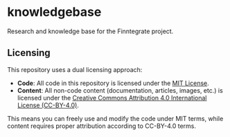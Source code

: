 # knowledgebase
Research and knowledge base for the Finntegrate project.

## Licensing

This repository uses a dual licensing approach:

- **Code**: All code in this repository is licensed under the [MIT License](LICENSE-MIT.md).
- **Content**: All non-code content (documentation, articles, images, etc.) is licensed under the [Creative Commons Attribution 4.0 International License (CC-BY-4.0)](LICENSE-content).

This means you can freely use and modify the code under MIT terms, while content requires proper attribution according to CC-BY-4.0 terms.
